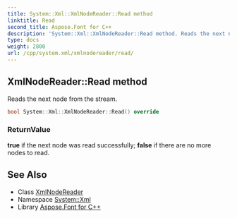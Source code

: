 ```yaml
---
title: System::Xml::XmlNodeReader::Read method
linktitle: Read
second_title: Aspose.Font for C++
description: 'System::Xml::XmlNodeReader::Read method. Reads the next node from the stream in C++.'
type: docs
weight: 2800
url: /cpp/system.xml/xmlnodereader/read/
---
```

## XmlNodeReader::Read method


Reads the next node from the stream.

```cpp
bool System::Xml::XmlNodeReader::Read() override
```


### ReturnValue

**true** if the next node was read successfully; **false** if there are no more nodes to read.

## See Also

* Class [XmlNodeReader](../)
* Namespace [System::Xml](../../)
* Library [Aspose.Font for C++](../../../)
